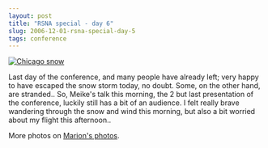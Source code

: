 ```yaml
---
layout: post
title: "RSNA special - day 6"
slug: 2006-12-01-rsna-special-day-5
tags: conference
---
```


[ ![Chicago snow](https://dl.dropbox.com/u/3579694/marionsmits.net/2006/12/chicago-snow.thumbnail.jpg) ](https://dl.dropbox.com/u/3579694/marionsmits.net/2006/12/chicago-snow.jpg)

Last day of the conference, and many people have already left; very happy to have escaped the snow storm today, no doubt. Some, on the other hand, are stranded.. So, Meike's talk this morning, the 2 but last presentation of the conference, luckily still has a bit of an audience. I felt really brave wandering through the snow and wind this morning, but also a bit worried about my flight this afternoon..

More photos on [Marion's photos](http://www.pbase.com/marion_smits/rsna2006).

